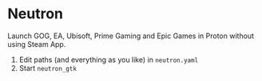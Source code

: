 # Neutron

Launch GOG, EA, Ubisoft, Prime Gaming and Epic Games in Proton without using Steam App.

1. Edit paths (and everything as you like) in `neutron.yaml`
2. Start `neutron_gtk`

